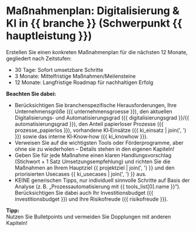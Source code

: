 # Maßnahmenplan: Digitalisierung & KI in {{ branche }} (Schwerpunkt {{ hauptleistung }})

Erstellen Sie einen konkreten Maßnahmenplan für die nächsten 12 Monate, gegliedert nach Zeitstufen:

- 30 Tage: Sofort umsetzbare Schritte
- 3 Monate: Mittelfristige Maßnahmen/Meilensteine
- 12 Monate: Langfristige Roadmap für nachhaltigen Erfolg

**Beachten Sie dabei:**
- Berücksichtigen Sie branchenspezifische Herausforderungen, Ihre Unternehmensgröße ({{ unternehmensgroesse }}), den aktuellen Digitalisierungs‑ und Automatisierungsgrad ({{ digitalisierungsgrad }}/{{ automatisierungsgrad }}), den Anteil papierloser Prozesse ({{ prozesse_papierlos }}), vorhandene KI‑Einsätze ({{ ki_einsatz | join(', ') }}) sowie das interne KI‑Know‑how ({{ ki_knowhow }}).
- Verweisen Sie auf die wichtigsten Tools oder Förderprogramme, aber ohne sie zu wiederholen – Details stehen in den eigenen Kapiteln!
- Geben Sie für jede Maßnahme einen klaren Handlungsvorschlag (Stichwort + 1 Satz Umsetzungsempfehlung) und richten Sie die Maßnahmen an Ihrem Hauptziel {{ projektziel | join(', ') }} und den priorisierten Usecases {{ ki_usecases | join(', ') }} aus.
- KEINE generischen Tipps, nur individuell sinnvolle Schritte auf Basis der Analyse (z. B. „Prozessautomatisierung mit {{ tools_list[0].name }}“). Berücksichtigen Sie dabei auch Ihr Investitionsbudget ({{ investitionsbudget }}) und Ihre Risikofreude ({{ risikofreude }}).

**Tipp:**  
Nutzen Sie Bulletpoints und vermeiden Sie Dopplungen mit anderen Kapiteln!
